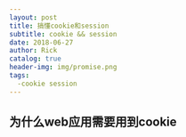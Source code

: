```yaml
---
layout: post
title: 搞懂cookie和session
subtitle: cookie && session
date: 2018-06-27
author: Rick
catalog: true
header-img: img/promise.png
tags:
  -cookie session
---
```


## 为什么web应用需要用到cookie
